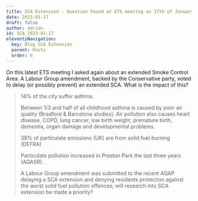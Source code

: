```yaml
---
title: SCA Extension - Question Posed at ETS meeting on 17th of January 2023
date: 2023-01-17
draft: false
author: adrian
id: SCA_2023-01-17
eleventyNavigation:
  key: Blog SCA Extension
  parent: Posts
  order: 6
---
```


On this latest ETS meeting I asked again about an extended Smoke Control Area.
A Labour Group amendment, backed by the Conservative party, voted to delay (or possibly prevent) an extended SCA.
What is the impact of this?

> 14% of the city suffer asthma.
>
> Between 1/3 and half of all childhood asthma is caused by poor air quality (Bradford & Barcelona studies).  Air pollution also causes heart disease, COPD, lung cancer, low birth weight, premature birth, dementia, organ damage and developmental problems.
>
> 38% of particulate emissions (UK) are from solid fuel burning (DEFRA)
>
> Particulate pollution increased in Preston Park the last three years (AQASR).
>
> A Labour Group amendment was submitted to the recent AQAP delaying a SCA extension and denying residents protection against the worst solid fuel pollution offences; will research into SCA extension be made a priority?

